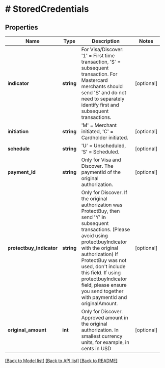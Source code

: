# # StoredCredentials

## Properties

Name | Type | Description | Notes
------------ | ------------- | ------------- | -------------
**indicator** | **string** | For Visa/Discover: &#39;1&#39; &#x3D; First time transaction, &#39;S&#39; &#x3D; subsequent transaction. For Mastercard merchants should send &#39;S&#39; and do not need to separately identify first and subsequent transactions. | [optional]
**initiation** | **string** | &#39;M&#39; &#x3D; Merchant initiated, &#39;C&#39; &#x3D; Cardholder initiated. | [optional]
**schedule** | **string** | &#39;U&#39; &#x3D; Unscheduled, &#39;S&#39; &#x3D; Scheduled. | [optional]
**payment_id** | **string** | Only for Visa and Discover. The paymentId of the original authorization. | [optional]
**protectbuy_indicator** | **string** | Only for Discover. If the original authorization was ProtectBuy, then send &#39;Y&#39; in subsequent transactions. (Please avoid using protectbuyIndicator with the original authorization) If ProtectBuy was not used, don&#39;t include this field. If using protectbuyIndicator field, please ensure you send together with paymentId and originalAmount. | [optional]
**original_amount** | **int** | Only for Discover. Approved amount in the original authorization. In smallest currency units, for example, in cents in USD | [optional]

[[Back to Model list]](../../README.md#models) [[Back to API list]](../../README.md#endpoints) [[Back to README]](../../README.md)
